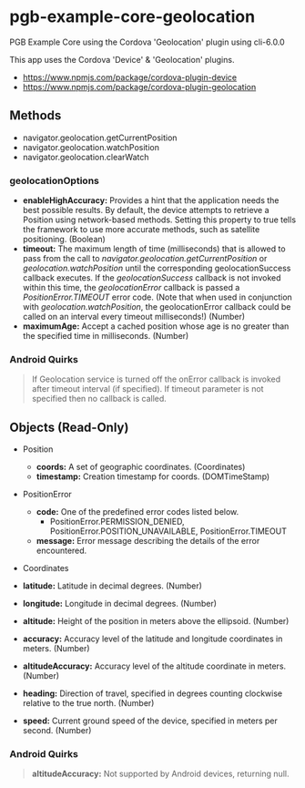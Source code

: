 # pgb-example-core-geolocation
PGB Example Core using the Cordova 'Geolocation' plugin using cli-6.0.0

This app uses the Cordova 'Device' & 'Geolocation' plugins.

* https://www.npmjs.com/package/cordova-plugin-device
* https://www.npmjs.com/package/cordova-plugin-geolocation

## Methods

* navigator.geolocation.getCurrentPosition
* navigator.geolocation.watchPosition
* navigator.geolocation.clearWatch

### geolocationOptions
* **enableHighAccuracy:** Provides a hint that the application needs the best possible results. By default, the device attempts to retrieve a Position using network-based methods. Setting this property to true tells the framework to use more accurate methods, such as satellite positioning. (Boolean)
* **timeout:** The maximum length of time (milliseconds) that is allowed to pass from the call to *navigator.geolocation.getCurrentPosition* or *geolocation.watchPosition* until the corresponding geolocationSuccess callback executes. If the _geolocationSuccess_ callback is not invoked within this time, the _geolocationError_ callback is passed a *PositionError.TIMEOUT* error code. (Note that when used in conjunction with *geolocation.watchPosition*, the geolocationError callback could be called on an interval every timeout milliseconds!) (Number)
* **maximumAge:** Accept a cached position whose age is no greater than the specified time in milliseconds. (Number)


### Android Quirks
> If Geolocation service is turned off the onError callback is invoked after timeout interval (if specified). If timeout parameter is not specified then no callback is called.

## Objects (Read-Only)

* Position
  * **coords:** A set of geographic coordinates. (Coordinates)
  * **timestamp:** Creation timestamp for coords. (DOMTimeStamp)

* PositionError
  * **code:** One of the predefined error codes listed below.
    * PositionError.PERMISSION_DENIED, PositionError.POSITION_UNAVAILABLE, PositionError.TIMEOUT
  * **message:** Error message describing the details of the error encountered.

* Coordinates
 * **latitude:** Latitude in decimal degrees. (Number)
 * **longitude:** Longitude in decimal degrees. (Number)
 * **altitude:** Height of the position in meters above the ellipsoid. (Number)
 * **accuracy:** Accuracy level of the latitude and longitude coordinates in meters. (Number)
 * **altitudeAccuracy:** Accuracy level of the altitude coordinate in meters. (Number)
 * **heading:** Direction of travel, specified in degrees counting clockwise relative to the true north. (Number)
 * **speed:** Current ground speed of the device, specified in meters per second. (Number)

### Android Quirks
> **altitudeAccuracy:** Not supported by Android devices, returning null.


